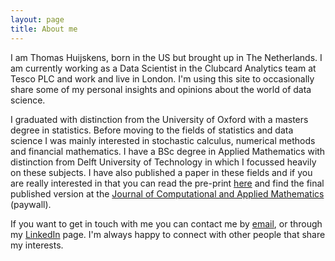 ```yaml
---
layout: page
title: About me
---
```


I am Thomas Huijskens, born in the US but brought up in The Netherlands. I am currently working as a Data Scientist in the Clubcard Analytics team at Tesco PLC and work and live in London. I'm using this site to occasionally share some of my personal insights and opinions about the world of data science.

I graduated with distinction from the University of Oxford with a masters degree in statistics. Before moving to the fields of statistics and data science I was mainly interested in stochastic calculus, numerical methods and financial mathematics. I have a BSc degree in Applied Mathematics with distinction from Delft University of Technology in which I focussed heavily on these subjects. I have also published a paper in these fields and if you are really interested in that you can read the pre-print [here](http://papers.ssrn.com/sol3/papers.cfm?abstract_id=2622452) and find the final published version at the [Journal of Computational and Applied Mathematics](http://www.sciencedirect.com/science/article/pii/S0377042715005191) (paywall).

If you want to get in touch with me you can contact me by [email](mailto:thomas_huijskens@hotmail.com), or through my [LinkedIn](https://uk.linkedin.com/in/thomashuijskens) page. I'm always happy to connect with other people that share my interests.
